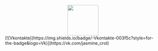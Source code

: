 <div id="header" align="center">
  <img src="https://media.giphy.com/media/BzyTuYCmvSORqs1ABM/giphy.gif" width="100"/>
</div>
[![Vkontakte](https://img.shields.io/badge/-Vkontakte-003f5c?style=for-the-badge&logo=Vk)](https://vk.com/jasmine_crol)
